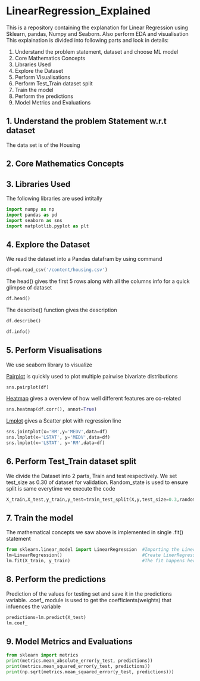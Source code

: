 # LinearRegression_Explained
This is a repository containing the explanation for Linear Regression using Sklearn, pandas, Numpy and Seaborn. Also perform EDA and visualisation
This explaination is divided into following parts and look in details:
1. Understand the problem statement, dataset and choose ML model
2. Core Mathematics Concepts
3. Libraries Used
4. Explore the Dataset
5. Perform Visualisations
6. Perform Test_Train dataset split
7. Train the model
8. Perform the predictions
9. Model Metrics and Evaluations

## 1. Understand the problem Statement w.r.t dataset
The data set is of the Housing 
## 2. Core Mathematics Concepts

## 3. Libraries Used
The following libraries are used intitally
```python
import numpy as np
import pandas as pd
import seaborn as sns
import matplotlib.pyplot as plt
```
## 4. Explore the Dataset
We read the dataset into a Pandas datafram by using command
```python
df=pd.read_csv('/content/housing.csv')
```
The head() gives the first 5 rows along with all the columns info for a quick glimpse of dataset
```python
df.head()
```
The describe() function gives the description 
```python
df.describe()
```
```python
df.info()
```
## 5. Perform Visualisations
We use seaborn library to visualize

[Pairplot](https://seaborn.pydata.org/generated/seaborn.pairplot.html) is quickly used to plot multiple pairwise bivariate distributions
```python
sns.pairplot(df)
```
[Heatmap](https://seaborn.pydata.org/generated/seaborn.heatmap.html?highlight=heatmap#seaborn.heatmap) gives a overview of how well different features are co-related
```python
sns.heatmap(df.corr(), annot=True)
```
[Lmplot](https://seaborn.pydata.org/generated/seaborn.lmplot.html?highlight=lmplot#seaborn.lmplot) gives a Scatter plot with regression line
```python
sns.jointplot(x='RM',y='MEDV',data=df)
sns.lmplot(x='LSTAT', y='MEDV',data=df)
sns.lmplot(x='LSTAT', y='RM',data=df)
```

## 6. Perform Test_Train dataset split
We divide the Dataset into 2 parts, Train and test respectively.
We set test_size as 0.30 of dataset for validation. Random_state is used to ensure split is same everytime we execute the code
```python
X_train,X_test,y_train,y_test=train_test_split(X,y,test_size=0.3,random_state=101)
```
## 7. Train the model
The mathematical concepts we saw above is implemented in single .fit() statement
```python
from sklearn.linear_model import LinearRegression  #Importing the LinerRegression from sklearn
lm=LinearRegression()                              #Create LinerRegression object so the manupulation later is easy
lm.fit(X_train, y_train)                           #The fit happens here
```
## 8. Perform the predictions
Prediction of the values for testing set and save it in the predictions variable. .coef_ module is used to get the coefficients(weights) that infuences the variable
```python
predictions=lm.predict(X_test)
lm.coef_
```
## 9. Model Metrics and Evaluations

```python
from sklearn import metrics
print(metrics.mean_absolute_error(y_test, predictions))
print(metrics.mean_squared_error(y_test, predictions))
print(np.sqrt(metrics.mean_squared_error(y_test, predictions)))
```
